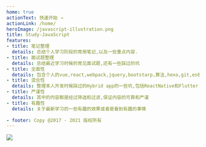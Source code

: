 ```yaml
---
home: true
actionText: 快速开始 →
actionLink: /home/
heroImage: /javascript-illustration.png
title: Study-JavaScript
features:
- title: 笔记整理
  details: 总结个人学习阶段的常用笔记,以及一些重点内容.
- title: 面试题整理
  details: 总结最近学习时候的常见面试题,还有一些踩过的坑
- title: 全面性
  details: 包含个人的vue,react,webpack,jquery,bootstarp,算法,hexo,git,es6等主流语言
- title: 混合性
  details: 整理本人开发时候踩过的Hybrid app的一些坑,包括ReactNative和Flutter
- title: 严谨性
  details: 其中的内容都是经过筛选和过滤,保证内容的可靠和严谨
- title: 有趣性
  details: 关于最新学习的一些有趣的效果或者是看到有趣的事情
  
- footer: Copy @2017 - 2021 版权所有
---
```


<img src="cute-javascript-git.gif">
